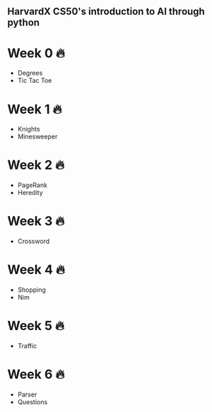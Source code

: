 ## HarvardX CS50's introduction to AI through python
# Week 0 🔥
- Degrees
- Tic Tac Toe
# Week 1 🔥
- Knights
- Minesweeper
# Week 2 🔥
- PageRank
- Heredity
# Week 3 🔥
- Crossword
# Week 4 🔥
- Shopping
- Nim
# Week 5 🔥
- Traffic
# Week 6 🔥
- Parser
- Questions


